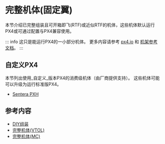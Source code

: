 # 完整机体(固定翼)

本节介绍已完整组装且可开箱即飞(RTF)或近似RTF的机体，这些机体默认运行PX4或可通过配置与PX4兼容使用。

::: info
这只是能运行PX4的一小部分机体。
更多内容请参考 [px4.io](https://px4.io/ecosystem/commercial-systems/) 和 [机架参考文档](../airframes/airframe_reference.md)。
:::

## 自定义PX4

本节列出使用_自定义_版本PX4的消费级机体（由厂商提供支持）。
这些机体可能可以升级为运行标准版PX4。

- [Sentera PXH](https://sentera.com/products/fieldcapture/ag-drones/phx/)

<!--
## 飞行器开发套件/参考平台

本节列出设计用于二次开发的飞行器套件。
这些套件可能为完整组装版本或零件套件。

-->

<!--
## 预装PX4版本

本节列出完整组装且开箱即飞(RTF)的机体，已预装PX4。

-->

<!--
## PX4兼容机型

本节列出可通过升级软件运行PX4的机体。
-->


## 参考内容

- [DIY组装](../frames_plane/diy_builds.md)
- [完整机体(VTOL)](../complete_vehicles_vtol/index.md)
- [完整机体(MC)](../complete_vehicles_mc/index.md)